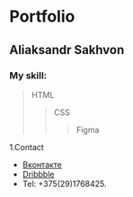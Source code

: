 # Portfolio
## Aliaksandr Sakhvon

### My skill:

> HTML
>> CSS
>>> Figma


1.Contact
- [Вконтакте](https://vk.com/enotik_by)
- [Dribbble](https://dribbble.com/enotik_by)
- Tel: +375(29)1768425.
